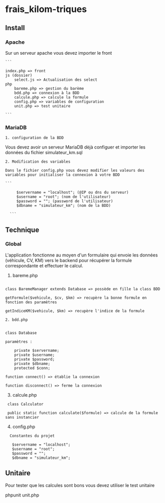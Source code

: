 # frais_kilom-triques

## Install

### Apache

Sur un serveur apache vous devez importer le front

    ```

    index.php => front
    js (dossier)
        select.js => Actualisation des select
    php
        bareme.php => gestion du barème
        bdd.php => connexion à la BDD
        calcule.php => calcule la formule
        config.php => variables de configuration
        unit.php => test unitaire

    ```

### MariaDB

    1. configuration de la BDD

Vous devez avoir un serveur MariaDB dèjà configuer et importer les données du fichier simulateur_km.sql

    2. Modification des variables

    Dans le fichier config.php vous devez modifier les valeurs des variables pour initialiser la connexion à votre BDD

    ```

         $servername = "localhost"; (@IP ou dns du serveur)
         $username = "root"; (nom de l'utilisateur)
         $password = ""; (password de l'utilisateur)
         $dbname = "simulateur_km"; (nom de la BDD)

      ```

## Technique

### Global

L'application fonctionne au moyen d'un formulaire qui envoie les données (véhicule, CV, KM) vers le backend pour récupérer la formule correspondante et effectuer le calcul.

 1. bareme.php
    
  ```

  class BaremeManager extends Database => possède en fille la class BDD

  getFormule($vehicule, $cv, $km) => recupère la bonne formule en fonction des paramètres

  getIndiceKM($vehicule, $km) => recupère l'indice de la formule

  ```

    2. bdd.php

  ```

  class Database

  paramètres :

      private $servername;
      private $username;
      private $password;
      private $dbname;
      protected $conn;

  function connect() => établie la connexion

  function disconnect() => ferme la connexion
  ```

  3. calcule.php

  ```
   class Calculator

   public static function calculate($formule) => calcule de la formule sans instancier

```

  4. config.php

  ```
    Constantes du projet
  
     $servername = "localhost";
     $username = "root";
     $password = "";
     $dbname = "simulateur_km";
  ```

## Unitaire

Pour tester que les calcules sont bons vous devez utiliser le test unitaire 

phpunit unit.php

